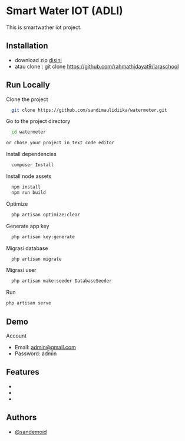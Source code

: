 # Smart Water IOT (ADLI)

This is smartwather iot project.

## Installation

-   download zip <a href="https://github.com/sandimaulidiika/watermeter/archive/refs/heads/main.zip">disini</a>
-   atau clone : git clone https://github.com/rahmathidayat9/laraschool

## Run Locally

Clone the project

```bash
  git clone https://github.com/sandimaulidiika/watermeter.git
```

Go to the project directory

```bash
  cd watermeter
```

```bash
or chose your project in text code editor
```

Install dependencies

```bash
  composer Install
```

Install node assets

```bash
  npm install
  npm run build
```

Optimize

```bash
  php artisan optimize:clear
```

Generate app key

```bash
  php artisan key:generate
```

Migrasi database

```bash
  php artisan migrate
```

Migrasi user

```bash
  php artisan make:seeder DatabaseSeeder
```

Run

```bash
php artisan serve
```

## Demo

Account

-   Email: admin@gmail.com
-   Password: admin

## Features

-
-
-

## Authors

-   [@sandemoid](https://www.github.com/sandemoid)
